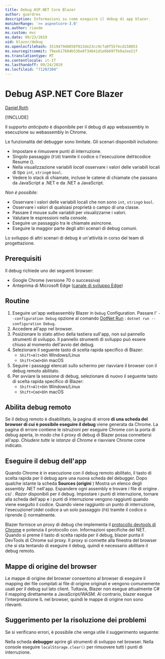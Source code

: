 ```yaml
---
title: Debug ASP.NET Core Blazer
author: guardrex
description: Informazioni su come eseguire il debug di app blazer.
monikerRange: '>= aspnetcore-3.0'
ms.author: riande
ms.custom: mvc
ms.date: 09/23/2019
uid: blazor/debug
ms.openlocfilehash: 3519479d8058f013de23cc9cfa0f5574cd158053
ms.sourcegitcommit: 79eeb17604b536e8f34641d1e6b697fb9a2ee21f
ms.translationtype: MT
ms.contentlocale: it-IT
ms.lasthandoff: 09/24/2019
ms.locfileid: "71207204"
---
```

# <a name="debug-aspnet-core-blazor"></a>Debug ASP.NET Core Blazer

[Daniel Roth](https://github.com/danroth27)

[!INCLUDE[](~/includes/blazorwasm-preview-notice.md)]

Il supporto *anticipato* è disponibile per il debug di app webassembly in esecuzione su webassembly in Chrome.

Le funzionalità del debugger sono limitate. Gli scenari disponibili includono:

* Impostare e rimuovere punti di interruzione.
* Singolo passaggio (`F10`) tramite il codice o l'esecuzione del`F8`codice Resume ().
* Nella visualizzazione variabili *locali* osservare i valori delle variabili locali di tipo `int`, `string`e `bool`.
* Vedere lo stack di chiamate, incluse le catene di chiamate che passano da JavaScript a .NET e da .NET a JavaScript.

*Non è possibile*:

* Osservare i valori delle variabili locali che non sono `int`, `string`o `bool`.
* Osservare i valori di qualsiasi proprietà o campo di una classe.
* Passare il mouse sulle variabili per visualizzarne i valori.
* Valutare le espressioni nella console.
* Eseguire un passaggio tra le chiamate asincrone.
* Eseguire la maggior parte degli altri scenari di debug comuni.

Lo sviluppo di altri scenari di debug è un'attività in corso del team di progettazione.

## <a name="prerequisites"></a>Prerequisiti

Il debug richiede uno dei seguenti browser:

* Google Chrome (versione 70 o successiva)
* Anteprima di Microsoft Edge ([canale di sviluppo Edge](https://www.microsoftedgeinsider.com))

## <a name="procedure"></a>Routine

1. Eseguire un'app webassembly Blazer in `Debug` Configuration. Passare l' `--configuration Debug` opzione al comando [DotNet Run](/dotnet/core/tools/dotnet-run) : `dotnet run --configuration Debug`.
1. Accedere all'app nel browser.
1. Posizionare lo stato attivo della tastiera sull'app, non sul pannello strumenti di sviluppo. Il pannello strumenti di sviluppo può essere chiuso al momento dell'avvio del debug.
1. Selezionare il seguente tasto di scelta rapida specifico di Blazer:
   * `Shift+Alt+D`in Windows/Linux
   * `Shift+Cmd+D`in macOS
1. Seguire i passaggi elencati sullo schermo per riavviare il browser con il debug remoto abilitato.
1. Per avviare la sessione di debug, selezionare di nuovo il seguente tasto di scelta rapida specifico di Blazer:
   * `Shift+Alt+D`in Windows/Linux
   * `Shift+Cmd+D`in macOS

## <a name="enable-remote-debugging"></a>Abilita debug remoto

Se il debug remoto è disabilitato, la pagina di errore **di una scheda del browser di cui è possibile eseguire il debug** viene generata da Chrome. La pagina di errore contiene le istruzioni per eseguire Chrome con la porta di debug aperta, in modo che il proxy di debug di Blazer possa connettersi all'app. *Chiudere tutte le istanze di Chrome* e riavviare Chrome come indicato.

## <a name="debug-the-app"></a>Eseguire il debug dell'app

Quando Chrome è in esecuzione con il debug remoto abilitato, il tasto di scelta rapida per il debug apre una nuova scheda del debugger. Dopo qualche istante la scheda **Sources (origini** ) Mostra un elenco degli assembly .NET nell'app. Espandere ogni assembly e trovare i file di origine *. cs*/ *. Razor* disponibili per il debug. Impostare i punti di interruzione, tornare alla scheda dell'app e i punti di interruzione vengono raggiunti quando viene eseguito il codice. Quando viene raggiunto un punto di interruzione, l'esecuzione`F10`del codice a un solo passaggio (`F8`) tramite il codice o riprende () normalmente.

Blazer fornisce un proxy di debug che implementa il [protocollo devtools di Chrome](https://chromedevtools.github.io/devtools-protocol/) e potenzia il protocollo con. Informazioni specifiche del NET. Quando si preme il tasto di scelta rapida per il debug, blazer punta il DevTools di Chrome sul proxy. Il proxy si connette alla finestra del browser che si sta tentando di eseguire il debug, quindi è necessario abilitare il debug remoto.

## <a name="browser-source-maps"></a>Mappe di origine del browser

Le mappe di origine del browser consentono al browser di eseguire il mapping dei file compilati ai file di origine originali e vengono comunemente usati per il debug sul lato client. Tuttavia, Blazer non esegue attualmente C# il mapping direttamente a JavaScript/WASM. Al contrario, blazer esegue l'interpretazione IL nel browser, quindi le mappe di origine non sono rilevanti.

## <a name="troubleshooting-tip"></a>Suggerimento per la risoluzione dei problemi

Se si verificano errori, è possibile che venga utile il suggerimento seguente:

Nella scheda **debugger** aprire gli strumenti di sviluppo nel browser. Nella console eseguire `localStorage.clear()` per rimuovere tutti i punti di interruzione.
